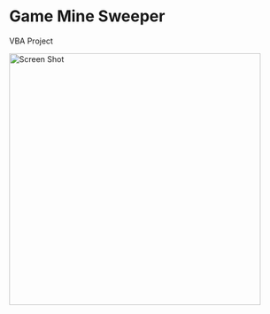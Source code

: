 # Game Mine Sweeper

VBA Project

<img width="454" alt="Screen Shot" src="https://user-images.githubusercontent.com/12331549/51903069-15558880-23c4-11e9-8d7f-a5831a3301fc.png">
